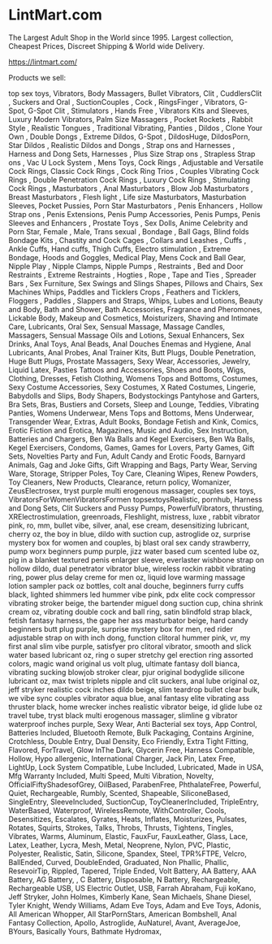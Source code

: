 # LintMart.com
The Largest Adult Shop in the World since 1995.
Largest collection, Cheapest Prices, Discreet Shipping & World wide Delivery.

https://lintmart.com/

Products we sell:

top sex toys,
Vibrators,
Body Massagers,
Bullet Vibrators,
Clit ,
CuddlersClit ,
Suckers and Oral ,
SuctionCouples ,
Cock ,
RingsFinger ,
Vibrators,
G-Spot,
G-Spot Clit ,
Stimulators ,
Hands Free ,
Vibrators Kits and Sleeves,
Luxury Modern Vibrators,
Palm Size Massagers ,
Pocket Rockets ,
Rabbit Style ,
Realistic Tongues ,
Traditional Vibrating,
Panties ,
Dildos ,
Clone Your Own ,
Double Dongs ,
Extreme Dildos,
G-Spot ,
DildosHuge,
DildosPorn,
Star Dildos ,
Realistic Dildos and Dongs ,
Strap ons and Harnesses ,
Harness and Dong Sets,
Harnesses ,
Plus Size Strap ons ,
Strapless Strap ons ,
Vac U Lock System ,
Mens Toys,
Cock Rings ,
Adjustable and Versatile Cock Rings,
Classic Cock Rings ,
Cock Ring Trios ,
Couples Vibrating Cock Rings ,
Double Penetration Cock Rings ,
Luxury Cock Rings ,
Stimulating Cock Rings ,
Masturbators ,
Anal Masturbators ,
Blow Job Masturbators ,
Breast Masturbators ,
Flesh light ,
Life size Masturbators,
Masturbation Sleeves,
Pocket Pussies,
Porn Star Masturbators ,
Penis Enhancers ,
Hollow Strap ons ,
Penis Extensions,
Penis Pump Accessories,
Penis Pumps,
Penis Sleeves and Enhancers ,
Prostate Toys ,
Sex Dolls,
Anime Celebrity and Porn Star,
Female ,
Male,
Trans sexual ,
Bondage ,
Ball Gags,
Blind folds Bondage Kits ,
Chastity and Cock Cages ,
Collars and Leashes ,
Cuffs ,
Ankle Cuffs,
Hand cuffs,
Thigh Cuffs,
Electro stimulation ,
Extreme Bondage,
Hoods and Goggles,
Medical Play,
Mens Cock and Ball Gear,
Nipple Play ,
Nipple Clamps,
Nipple Pumps ,
Restraints ,
Bed and Door Restraints ,
Extreme Restraints ,
Hogties ,
Rope ,
Tape and Ties ,
Spreader Bars ,
Sex Furniture,
Sex Swings and Slings Shapes,
Pillows and Chairs,
Sex Machines Whips,
Paddles and Ticklers Crops ,
Feathers and Ticklers,
Floggers ,
Paddles ,
Slappers and Straps,
Whips,
Lubes and Lotions,
Beauty and Body,
Bath and Shower,
Bath Accessories,
Fragrance and Pheromones,
Lickable Body,
Makeup and Cosmetics,
Moisturizers,
Shaving and Intimate Care,
Lubricants,
Oral Sex,
Sensual Massage,
Massage Candles,
Massagers,
Sensual Massage Oils and Lotions,
Sexual Enhancers,
Sex Drinks,
Anal Toys,
Anal Beads,
Anal Douches Enemas and Hygiene,
Anal Lubricants,
Anal Probes,
Anal Trainer Kits,
Butt Plugs,
Double Penetration,
Huge Butt Plugs,
Prostate Massagers,
Sexy Wear,
Accessories,
Jewelry,
Liquid Latex,
Pasties Tattoos and Accessories,
Shoes and Boots,
Wigs,
Clothing,
Dresses,
Fetish Clothing,
Womens Tops and Bottoms,
Costumes,
Sexy Costume Accessories,
Sexy Costumes,
X Rated Costumes,
Lingerie,
Babydolls and Slips,
Body Shapers,
Bodystockings Pantyhose and Garters,
Bra Sets,
Bras,
Bustiers and Corsets,
Sleep and Lounge,
Teddies,
Vibrating Panties,
Womens Underwear,
Mens Tops and Bottoms,
Mens Underwear,
Transgender Wear,
Extras,
Adult Books,
Bondage Fetish and Kink,
Comics,
Erotic Fiction and Erotica,
Magazines,
Music and Audio,
Sex Instruction,
Batteries and Chargers,
Ben Wa Balls and Kegel Exercisers,
Ben Wa Balls,
Kegel Exercisers,
Condoms,
Games,
Games for Lovers,
Party Games,
Gift Sets,
Novelties Party and Fun,
Adult Candy and Erotic Foods,
Barnyard Animals,
Gag and Joke Gifts,
Gift Wrapping and Bags,
Party Wear,
Serving Ware,
Storage,
Stripper Poles,
Toy Care,
Cleaning Wipes,
Renew Powders,
Toy Cleaners,
New Products,
Clearance,
return policy,
Womanizer,
ZeusElectrosex,
tryst purple multi erogenous massager,
couples sex toys,
VibratorsForWomenVibratorsFormen	topsextoysRealistic,
pornhub,
Harness and Dong Sets,
Clit Suckers and Pussy Pumps,
PowerfulVibrators,
thrusting,
XRElectrostimulation,
greenroads,
Fleshlight,
mistress,
luxe ,
rabbit vibrator pink,
ro, 
mm,
bullet vibe,
silver,
anal,
ese cream,
desensitizing lubricant,
cherry oz,
the boy in blue,
dildo with suction cup,
astroglide  oz,
surprise mystery box for women and couples,
bj blast oral sex candy strawberry,
pump worx beginners pump purple,
jizz water based cum scented lube oz,
pig in a blanket textured penis enlarger sleeve,
everlaster wishbone strap on hollow dildo,
dual penetrator vibrator blue,
wireless rockin rabbit vibrating ring,
power plus delay creme for men oz,
liquid love warming massage lotion sampler pack  oz bottles,
colt anal douche,
beginners furry cuffs black,
lighted shimmers led hummer vibe pink,
pdx elite cock compressor vibrating stroker beige,
the bartender miguel dong suction cup,
china shrink cream oz,
vibrating double cock and ball ring,
satin blindfold  strap black,
fetish fantasy harness,
the gape her ass masturbator beige,
hard candy beginners butt plug purple,
surprise mystery box for men,
red rider adjustable strap on with  inch dong,
 function clitoral hummer pink,
vr,
my first anal slim vibe purple,
satisfyer pro  clitoral vibrator,
smooth and slick water based lubricant  oz,
ring o super stretchy gel erection ring assorted colors,
magic wand original us  volt plug,
ultimate fantasy doll bianca,
vibrating sucking blowjob stroker clear,
pjur original bodyglide silicone lubricant oz,
max twist triplets nipple and clit suckers,
anal lube original  oz,
jeff stryker realistic cock  inches dildo beige,
slim teardrop bullet clear bulk,
we vibe sync couples vibrator aqua blue,
anal fantasy elite vibrating ass thruster black,
home wrecker  inches realistic vibrator beige,
id glide lube  oz travel tube,
tryst black multi erogenous massager,
slimline g vibrator waterproof  inches purple,
Sexy Wear,
Anti Bacterial sex toys,
App Control,
Batteries Included,
Bluetooth Remote,
Bulk Packaging,
Contains Arginine,
Crotchless,
Double Entry,
Dual Density,
Eco Friendly,
Extra Tight Fitting,
Flavored,
ForTravel,
Glow InThe Dark,
Glycerin Free,
Harness Compatible,
Hollow,
Hypo allergenic,
International Charger,
Jack Pin,
Latex Free,
LightUp,
Lock System Compatible,
Lube Included,
Lubricated,
Made in USA,
Mfg Warranty Included,
Multi Speed,
Multi Vibration,
Novelty,
OfficialFiftyShadesofGrey,
OilBased,
ParabenFree,
PhthalateFree,
Powerful,
Quiet,
Rechargeable,
Rumbly,
Scented,
Shapeable,
SiliconeBased,
SingleEntry,
SleeveIncluded,
SuctionCup,
ToyCleanerIncluded,
TripleEntry,
WaterBased,
Waterproof,
WirelessRemote,
WithController,
Cools,
Desensitizes,
Escalates,
Gyrates,
Heats,
Inflates,
Moisturizes,
Pulsates,
Rotates,
Squirts,
Strokes,
Talks,
Throbs,
Thrusts,
Tightens,
Tingles,
Vibrates,
Warms,
Aluminum,
Elastic,
FauxFur,
FauxLeather,
Glass,
Lace,
Latex,
Leather,
Lycra,
Mesh,
Metal,
Neoprene,
Nylon,
PVC,
Plastic,
Polyester,
Realistic,
Satin,
Silicone,
Spandex,
Steel,
TPR%FTPE,
Velcro,
BallEnded,
Curved,
DoubleEnded,
Graduated,
Non Phallic,
Phallic,
ResevoirTip,
Rippled,
Tapered,
Triple Ended,
Volt Battery,
AA Battery,
AAA Battery,
AG Battery,
 ,
C Battery,
Disposable,
N Battery,
Rechargeable,
Rechargeable USB,
US Electric Outlet,
USB,
Farrah Abraham,
Fuji koKano,
Jeff Stryker,
John Holmes,
Kimberly Kane,
Sean Michaels,
Shane Diesel,
Tyler Knight,
Wendy Williams,
Adam Eve Toys,
Adam and Eve Toys,
Adonis,
All American Whopper,
All StarPornStars,
American Bombshell,
Anal Fantasy Collection,
Apollo,
Astroglide,
AuNaturel,
Avant,
AverageJoe,
BYours,
Basically Yours,
Bathmate Hydromax,
